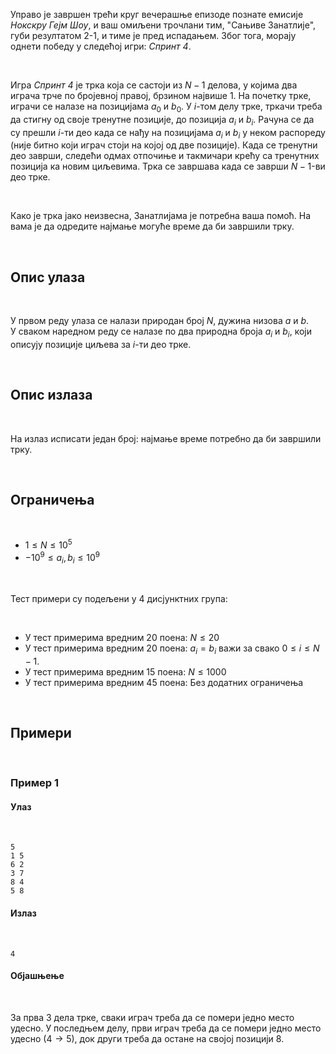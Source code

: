 ﻿Управо је завршен трећи круг вечерашње епизоде познате емисије *Нокскру Гејм Шоу*, и ваш омиљени трочлани тим, "Сањиве Занатлије", губи резултатом 2-1, и тиме је пред испадањем. Због тога, морају однети победу у следећој игри: *Спринт 4*.

<br>

Игра *Спринт 4* је трка која се састоји из $N-1$ делова, у којима два играча трче по бројевној правој, брзином највише $1$. На почетку трке, играчи се налазе на позицијама $a_0$ и $b_0$. У $i$-том делу трке, тркачи треба да стигну од своје тренутне позиције, до позиција $a_i$ и $b_i$. Рачуна се да су прешли $i$-ти део када се нађу на позицијама $a_i$ и $b_i$ у неком распореду (није битно који играч стоји на којој од две позиције). Када се тренутни део заврши, следећи одмах отпочиње и такмичари крећу са тренутних позиција ка новим циљевима. Трка се завршава када се заврши $N-1$-ви део трке.

<br>

Како је трка јако неизвесна, Занатлијама је потребна ваша помоћ. На вама је да одредите најмање могуће време да би завршили трку.

<br>

## Опис улаза

<br>

У првом реду улаза се налази природан број $N$, дужина низова $a$ и $b$.<br>
У сваком наредном реду се налазе по два природна броја $a_i$ и $b_i$, који описују позиције циљева за $i$-ти део трке.

<br>

## Опис излаза

<br>

На излаз исписати један број: најмање време потребно да би завршили трку.

<br>

## Ограничења

<br>

-   $1 \leq N \leq 10^{5}$
-   $-10^9\le a_i,b_i \le10^9$

<br>

Тест примери су подељени у 4 дисјунктних група:

<br>

-   У тест примерима вредним $20$ поена: $N \leq 20$
-   У тест примерима вредним $20$ поена: $a_i=b_i$ важи за свако $0\le i\le N-1$.
-   У тест примерима вредним $15$ поена: $N \leq 1000$
-   У тест примерима вредним $45$ поена: Без додатних ограничења

<br>

## Примери

<br>

### Пример 1

#### Улаз

<br>

```
5
1 5
6 2
3 7
8 4
5 8
```
#### Излаз

<br>

```
4
```
#### Објашњење

<br>

За прва $3$ дела трке, сваки играч треба да се помери једно место удесно. У последњем делу, први играч треба да се помери једно место удесно ($4\rightarrow5$), док други треба да остане на својој позицији $8$.
